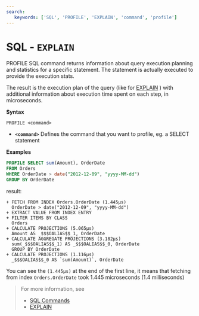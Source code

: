 ```yaml
---
search:
   keywords: ['SQL', 'PROFILE', 'EXPLAIN', 'command', 'profile']
---
```


# SQL - `EXPLAIN`

PROFILE SQL command returns information about query execution planning and statistics for a specific statement.
The statement is actually executed to provide the execution stats.

The result is the execution plan of the query (like for [EXPLAIN](SQL-Explain.md) ) with additional information about execution time spent on each step, in microseconds.

**Syntax**

```
PROFILE <command>
```

- **`<command>`** Defines the command that you want to profile, eg. a SELECT statement

**Examples**


```sql
PROFILE SELECT sum(Amount), OrderDate 
FROM Orders 
WHERE OrderDate > date("2012-12-09", "yyyy-MM-dd") 
GROUP BY OrderDate  
```
result:

```
+ FETCH FROM INDEX Orders.OrderDate (1.445μs)
  OrderDate > date("2012-12-09", "yyyy-MM-dd")
+ EXTRACT VALUE FROM INDEX ENTRY
+ FILTER ITEMS BY CLASS 
  Orders
+ CALCULATE PROJECTIONS (5.065μs)
  Amount AS _$$$OALIAS$$_1, OrderDate
+ CALCULATE AGGREGATE PROJECTIONS (3.182μs)
  sum(_$$$OALIAS$$_1) AS _$$$OALIAS$$_0, OrderDate
  GROUP BY OrderDate
+ CALCULATE PROJECTIONS (1.116μs)
  _$$$OALIAS$$_0 AS `sum(Amount)`, OrderDate
```

You can see the `(1.445μs)` at the end of the first line, it means that fetching from index `Orders.OrderDate` took 1.445 microseconds (1.4 milliseconds)

>For more information, see
>- [SQL Commands](SQL-Commands.md)
>- [EXPLAIN](SQL-Explain.md)




